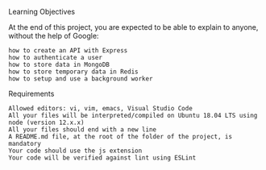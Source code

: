 Learning Objectives

At the end of this project, you are expected to be able to explain to anyone, without the help of Google:

    how to create an API with Express
    how to authenticate a user
    how to store data in MongoDB
    how to store temporary data in Redis
    how to setup and use a background worker

Requirements

    Allowed editors: vi, vim, emacs, Visual Studio Code
    All your files will be interpreted/compiled on Ubuntu 18.04 LTS using node (version 12.x.x)
    All your files should end with a new line
    A README.md file, at the root of the folder of the project, is mandatory
    Your code should use the js extension
    Your code will be verified against lint using ESLint

